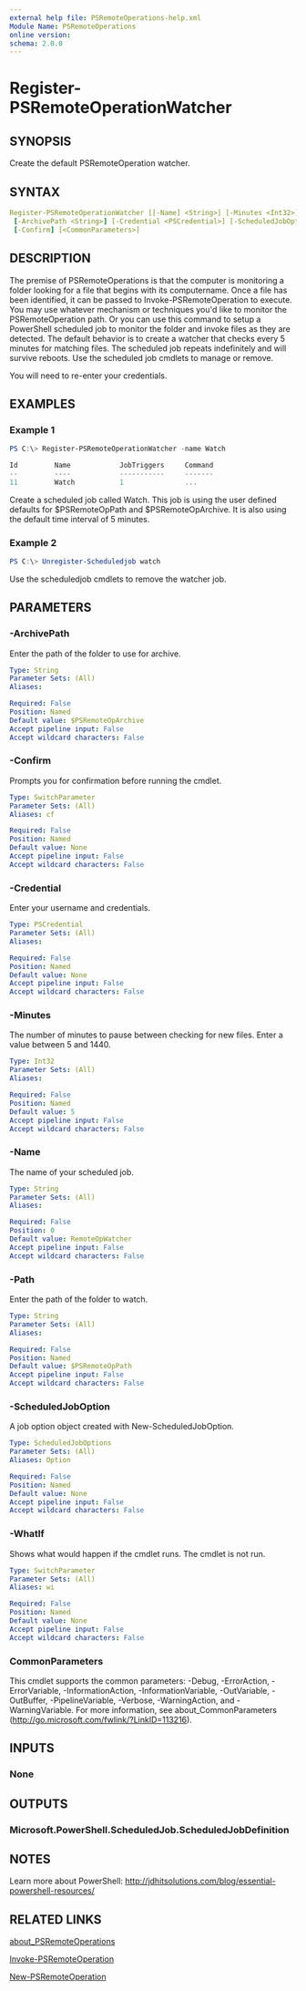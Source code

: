 ```yaml
---
external help file: PSRemoteOperations-help.xml
Module Name: PSRemoteOperations
online version:
schema: 2.0.0
---
```


# Register-PSRemoteOperationWatcher

## SYNOPSIS

Create the default PSRemoteOperation watcher.

## SYNTAX

```yaml
Register-PSRemoteOperationWatcher [[-Name] <String>] [-Minutes <Int32>] [-Path <String>]
 [-ArchivePath <String>] [-Credential <PSCredential>] [-ScheduledJobOption <ScheduledJobOptions>] [-WhatIf]
 [-Confirm] [<CommonParameters>]
```

## DESCRIPTION

The premise of PSRemoteOperations is that the computer is monitoring a folder looking for a file that begins with its computername. Once a file has been identified, it can be passed to Invoke-PSRemoteOperation to execute. You may use whatever mechanism or techniques you'd like to monitor the PSRemoteOperation path. Or you can use this command to setup a PowerShell scheduled job to monitor the folder and invoke files as they are detected. The default behavior is to create a watcher that checks every 5 minutes for matching files. The scheduled job repeats indefinitely and will survive reboots. Use the scheduled job cmdlets to manage or remove.

You will need to re-enter your credentials.

## EXAMPLES

### Example 1

```powershell
PS C:\> Register-PSRemoteOperationWatcher -name Watch

Id         Name            JobTriggers     Command                                  Enabled
--         ----            -----------     -------                                  -------
11         Watch           1               ...                                      True
```

Create a scheduled job called Watch. This job is using the user defined defaults for $PSRemoteOpPath and $PSRemoteOpArchive. It is also using the default time interval of 5 minutes.

### Example 2

```powershell
PS C:\> Unregister-Scheduledjob watch
```

Use the scheduledjob cmdlets to remove the watcher job.

## PARAMETERS

### -ArchivePath

Enter the path of the folder to use for archive.

```yaml
Type: String
Parameter Sets: (All)
Aliases:

Required: False
Position: Named
Default value: $PSRemoteOpArchive
Accept pipeline input: False
Accept wildcard characters: False
```

### -Confirm

Prompts you for confirmation before running the cmdlet.

```yaml
Type: SwitchParameter
Parameter Sets: (All)
Aliases: cf

Required: False
Position: Named
Default value: None
Accept pipeline input: False
Accept wildcard characters: False
```

### -Credential

Enter your username and credentials.

```yaml
Type: PSCredential
Parameter Sets: (All)
Aliases:

Required: False
Position: Named
Default value: None
Accept pipeline input: False
Accept wildcard characters: False
```

### -Minutes

The number of minutes to pause between checking for new files. Enter a value between 5 and 1440.

```yaml
Type: Int32
Parameter Sets: (All)
Aliases:

Required: False
Position: Named
Default value: 5
Accept pipeline input: False
Accept wildcard characters: False
```

### -Name

The name of your scheduled job.

```yaml
Type: String
Parameter Sets: (All)
Aliases:

Required: False
Position: 0
Default value: RemoteOpWatcher
Accept pipeline input: False
Accept wildcard characters: False
```

### -Path

Enter the path of the folder to watch.

```yaml
Type: String
Parameter Sets: (All)
Aliases:

Required: False
Position: Named
Default value: $PSRemoteOpPath
Accept pipeline input: False
Accept wildcard characters: False
```

### -ScheduledJobOption

A job option object created with New-ScheduledJobOption.

```yaml
Type: ScheduledJobOptions
Parameter Sets: (All)
Aliases: Option

Required: False
Position: Named
Default value: None
Accept pipeline input: False
Accept wildcard characters: False
```

### -WhatIf

Shows what would happen if the cmdlet runs. The cmdlet is not run.

```yaml
Type: SwitchParameter
Parameter Sets: (All)
Aliases: wi

Required: False
Position: Named
Default value: None
Accept pipeline input: False
Accept wildcard characters: False
```

### CommonParameters

This cmdlet supports the common parameters: -Debug, -ErrorAction, -ErrorVariable, -InformationAction, -InformationVariable, -OutVariable, -OutBuffer, -PipelineVariable, -Verbose, -WarningAction, and -WarningVariable.
For more information, see about_CommonParameters (http://go.microsoft.com/fwlink/?LinkID=113216).

## INPUTS

### None

## OUTPUTS

### Microsoft.PowerShell.ScheduledJob.ScheduledJobDefinition

## NOTES

Learn more about PowerShell: http://jdhitsolutions.com/blog/essential-powershell-resources/

## RELATED LINKS

[about_PSRemoteOperations]()

[Invoke-PSRemoteOperation]()

[New-PSRemoteOperation]()